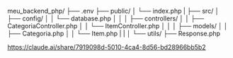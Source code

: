 meu_backend_php/
├── .env
├── public/
│   └── index.php
|
├── src/
│   ├── config/
│   │   └── database.php
│   │
│   ├── controllers/
│   │   ├── CategoriaController.php
│   │   └── ItemController.php
│   │
│   ├── models/
│   │   ├── Categoria.php
│   │   └── Item.php
|   |
│   └── utils/
        ├── Response.php


https://claude.ai/share/7919098d-5010-4ca4-8d56-bd28966bb5b2